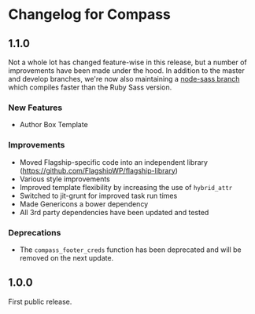 # Changelog for Compass

## 1.1.0

Not a whole lot has changed feature-wise in this release, but a number of improvements have been made under the hood. In addition to the master and develop branches, we're now also maintaining a [node-sass branch](https://github.com/FlagshipWP/compass/tree/node-sass) which compiles faster than the Ruby Sass version.

### New Features

- Author Box Template

### Improvements

- Moved Flagship-specific code into an independent library (https://github.com/FlagshipWP/flagship-library)
- Various style improvements
- Improved template flexibility by increasing the use of `hybrid_attr`
- Switched to jit-grunt for improved task run times
- Made Genericons a bower dependency
- All 3rd party dependencies have been updated and tested

### Deprecations

- The `compass_footer_creds` function has been deprecated and will be removed on the next update.


## 1.0.0

First public release.
